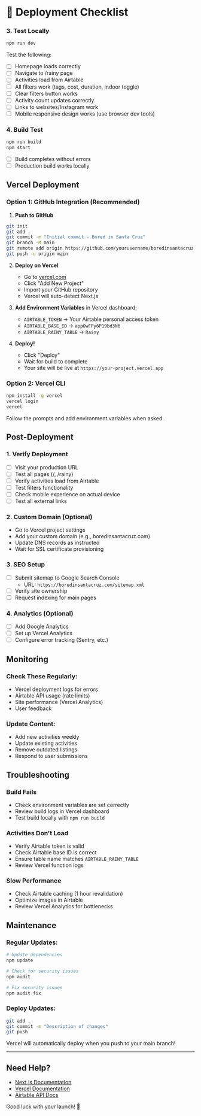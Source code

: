 # 🚀 Deployment Checklist


### 3. Test Locally
```bash
npm run dev
```

Test the following:
- [ ] Homepage loads correctly
- [ ] Navigate to /rainy page
- [ ] Activities load from Airtable
- [ ] All filters work (tags, cost, duration, indoor toggle)
- [ ] Clear filters button works
- [ ] Activity count updates correctly
- [ ] Links to websites/Instagram work
- [ ] Mobile responsive design works (use browser dev tools)

### 4. Build Test
```bash
npm run build
npm start
```
- [ ] Build completes without errors
- [ ] Production build works locally

## Vercel Deployment

### Option 1: GitHub Integration (Recommended)

1. **Push to GitHub**
```bash
git init
git add .
git commit -m "Initial commit - Bored in Santa Cruz"
git branch -M main
git remote add origin https://github.com/yourusername/boredinsantacruz.git
git push -u origin main
```

2. **Deploy on Vercel**
   - Go to [vercel.com](https://vercel.com)
   - Click "Add New Project"
   - Import your GitHub repository
   - Vercel will auto-detect Next.js
   
3. **Add Environment Variables** in Vercel dashboard:
   - `AIRTABLE_TOKEN` → Your Airtable personal access token
   - `AIRTABLE_BASE_ID` → `appOwFPy6P19bd3N6`
   - `AIRTABLE_RAINY_TABLE` → `Rainy`

4. **Deploy!**
   - Click "Deploy"
   - Wait for build to complete
   - Your site will be live at `https://your-project.vercel.app`

### Option 2: Vercel CLI

```bash
npm install -g vercel
vercel login
vercel
```

Follow the prompts and add environment variables when asked.

## Post-Deployment

### 1. Verify Deployment
- [ ] Visit your production URL
- [ ] Test all pages (/, /rainy)
- [ ] Verify activities load from Airtable
- [ ] Test filters functionality
- [ ] Check mobile experience on actual device
- [ ] Test all external links

### 2. Custom Domain (Optional)
- Go to Vercel project settings
- Add your custom domain (e.g., boredinsantacruz.com)
- Update DNS records as instructed
- Wait for SSL certificate provisioning

### 3. SEO Setup
- [ ] Submit sitemap to Google Search Console
  - URL: `https://boredinsantacruz.com/sitemap.xml`
- [ ] Verify site ownership
- [ ] Request indexing for main pages

### 4. Analytics (Optional)
- [ ] Add Google Analytics
- [ ] Set up Vercel Analytics
- [ ] Configure error tracking (Sentry, etc.)

## Monitoring

### Check These Regularly:
- Vercel deployment logs for errors
- Airtable API usage (rate limits)
- Site performance (Vercel Analytics)
- User feedback

### Update Content:
- Add new activities weekly
- Update existing activities
- Remove outdated listings
- Respond to user submissions

## Troubleshooting

### Build Fails
- Check environment variables are set correctly
- Review build logs in Vercel dashboard
- Test build locally with `npm run build`

### Activities Don't Load
- Verify Airtable token is valid
- Check Airtable base ID is correct
- Ensure table name matches `AIRTABLE_RAINY_TABLE`
- Review Vercel function logs

### Slow Performance
- Check Airtable caching (1 hour revalidation)
- Optimize images in Airtable
- Review Vercel Analytics for bottlenecks

## Maintenance

### Regular Updates:
```bash
# Update dependencies
npm update

# Check for security issues
npm audit

# Fix security issues
npm audit fix
```

### Deploy Updates:
```bash
git add .
git commit -m "Description of changes"
git push
```

Vercel will automatically deploy when you push to your main branch!

---

## Need Help?

- [Next.js Documentation](https://nextjs.org/docs)
- [Vercel Documentation](https://vercel.com/docs)
- [Airtable API Docs](https://airtable.com/developers/web/api/introduction)

Good luck with your launch! 🎉

